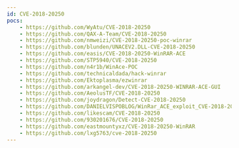 ```yaml
---
id: CVE-2018-20250
pocs:
    - https://github.com/WyAtu/CVE-2018-20250
    - https://github.com/QAX-A-Team/CVE-2018-20250
    - https://github.com/nmweizi/CVE-2018-20250-poc-winrar
    - https://github.com/blunden/UNACEV2.DLL-CVE-2018-20250
    - https://github.com/easis/CVE-2018-20250-WinRAR-ACE
    - https://github.com/STP5940/CVE-2018-20250
    - https://github.com/n4r1b/WinAce-POC
    - https://github.com/technicaldada/hack-winrar
    - https://github.com/Ektoplasma/ezwinrar
    - https://github.com/arkangel-dev/CVE-2018-20250-WINRAR-ACE-GUI
    - https://github.com/AeolusTF/CVE-2018-20250
    - https://github.com/joydragon/Detect-CVE-2018-20250
    - https://github.com/DANIELVISPOBLOG/WinRar_ACE_exploit_CVE-2018-20250
    - https://github.com/likescam/CVE-2018-20250
    - https://github.com/930201676/CVE-2018-20250
    - https://github.com/eastmountyxz/CVE-2018-20250-WinRAR
    - https://github.com/lxg5763/cve-2018-20250
---
```

